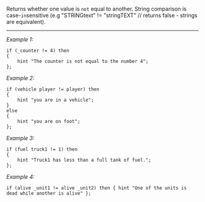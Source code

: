 Returns whether one value is `not` equal to another. String comparison is case-`in`sensitive (e.g <sqf inline>"STRINGtext" != "stringTEXT" // returns false - strings are equivalent</sqf>).


---
*Example 1:*
```sqf
if (_counter != 4) then
{
	hint "The counter is not equal to the number 4";
};
```

*Example 2:*
```sqf
if (vehicle player != player) then
{
	hint "you are in a vehicle";
}
else
{
	hint "you are on foot";
};
```

*Example 3:*
```sqf
if (fuel truck1 != 1) then
{
	hint "Truck1 has less than a full tank of fuel.";
};
```

*Example 4:*
```sqf
if (alive _unit1 != alive _unit2) then { hint "One of the units is dead while another is alive" };
```